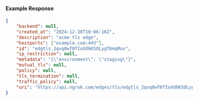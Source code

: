 <!-- Code generated for API Clients. DO NOT EDIT. -->

#### Example Response

```json
{
	"backend": null,
	"created_at": "2024-12-30T10:06:16Z",
	"description": "acme tls edge",
	"hostports": ["example.com:443"],
	"id": "edgtls_2qvq0wT0fIoXd6KSOLygT6mqMuv",
	"ip_restriction": null,
	"metadata": "{\"environment\": \"staging\"}",
	"mutual_tls": null,
	"policy": null,
	"tls_termination": null,
	"traffic_policy": null,
	"uri": "https://api.ngrok.com/edges/tls/edgtls_2qvq0wT0fIoXd6KSOLygT6mqMuv"
}
```
